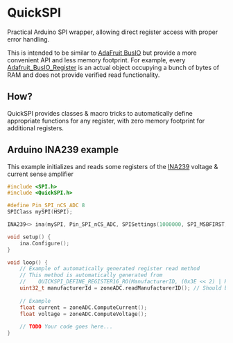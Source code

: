 # QuickSPI

Practical Arduino SPI wrapper, allowing direct register access with proper error handling.

This is intended to be similar to [AdaFruit BusIO](https://github.com/adafruit/Adafruit_BusIO) but provide a more convenient API and less memory footprint. For example, every [Adafruit_BusIO_Register](https://github.com/adafruit/Adafruit_BusIO/blob/master/Adafruit_BusIO_Register.h) is an actual object occupying a bunch of bytes of RAM and does not provide verified read functionality.

## How?

QuickSPI provides classes & macro tricks to automatically define appropriate functions for any register, with zero memory footprint for additional registers.

## Arduino INA239 example

This example initializes and reads some registers of the [INA239](https://www.ti.com/product/INA239) voltage & current sense amplifier

```cpp
#include <SPI.h>
#include <QuickSPI.h>

#define Pin_SPI_nCS_ADC 8
SPIClass mySPI(HSPI);

INA239<> ina(mySPI, Pin_SPI_nCS_ADC, SPISettings(1000000, SPI_MSBFIRST, SPI_MODE1));

void setup() {
    ina.Configure();
}

void loop() {
    // Example of automatically generated register read method
    // This method is automatically generated from
    //    QUICKSPI_DEFINE_REGISTER16_RO(ManufacturerID, (0x3E << 2) | ReadFlag) {};
    uint32_t manufacturerId = zoneADC.readManufacturerID(); // Should be 0x5449
    
    // Example 
    float current = zoneADC.ComputeCurrent();
    float voltage = zoneADC.ComputeVoltage();
    
    // TODO Your code goes here...
}

```
